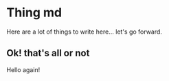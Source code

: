 # Thing md

Here are a lot of things to write here... let's go forward.

## Ok! that's all or not

Hello again!